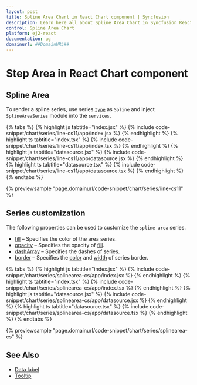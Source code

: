 ```yaml
---
layout: post
title: Spline Area Chart in React Chart component | Syncfusion
description: Learn here all about Spline Area Chart in Syncfusion React Chart component of Syncfusion Essential JS 2 and more.
control: Spline Area Chart 
platform: ej2-react
documentation: ug
domainurl: ##DomainURL##
---
```

# Step Area in React Chart component

## Spline Area

To render a spline series, use series [`type`](https://ej2.syncfusion.com/react/documentation/api/chart/series/#type) as `Spline` and inject `SplineAreaSeries` module into the `services`.

{% tabs %}
{% highlight js tabtitle="index.jsx" %}
{% include code-snippet/chart/series/line-cs11/app/index.jsx %}
{% endhighlight %}
{% highlight ts tabtitle="index.tsx" %}
{% include code-snippet/chart/series/line-cs11/app/index.tsx %}
{% endhighlight %}
{% highlight js tabtitle="datasource.jsx" %}
{% include code-snippet/chart/series/line-cs11/app/datasource.jsx %}
{% endhighlight %}
{% highlight ts tabtitle="datasource.tsx" %}
{% include code-snippet/chart/series/line-cs11/app/datasource.tsx %}
{% endhighlight %}
{% endtabs %}

{% previewsample "page.domainurl/code-snippet/chart/series/line-cs11" %}

## Series customization

The following properties can be used to customize the `spline area` series.

* [fill](https://ej2.syncfusion.com/react/documentation/api/chart/seriesModel/#fill) – Specifies the color of the area series.
* [opacity](https://ej2.syncfusion.com/react/documentation/api/chart/seriesModel/#opacity) – Specifies the opacity of [fill](https://ej2.syncfusion.com/react/documentation/api/chart/seriesModel/#fill).
* [dashArray](https://ej2.syncfusion.com/react/documentation/api/chart/seriesModel/#dasharray) – Specifies the dashes of series.
* [border](https://ej2.syncfusion.com/react/documentation/api/chart/borderModel/#properties) – Specifies the [color](https://ej2.syncfusion.com/react/documentation/api/chart/borderModel/#color) and [width](https://ej2.syncfusion.com/react/documentation/api/chart/borderModel/#width) of series border.

{% tabs %}
{% highlight js tabtitle="index.jsx" %}
{% include code-snippet/chart/series/splinearea-cs/app/index.jsx %}
{% endhighlight %}
{% highlight ts tabtitle="index.tsx" %}
{% include code-snippet/chart/series/splinearea-cs/app/index.tsx %}
{% endhighlight %}
{% highlight js tabtitle="datasource.jsx" %}
{% include code-snippet/chart/series/splinearea-cs/app/datasource.jsx %}
{% endhighlight %}
{% highlight ts tabtitle="datasource.tsx" %}
{% include code-snippet/chart/series/splinearea-cs/app/datasource.tsx %}
{% endhighlight %}
{% endtabs %}

{% previewsample "page.domainurl/code-snippet/chart/series/splinearea-cs" %}

## See Also

* [Data label](./data-labels/)
* [Tooltip](./tool-tip/)
